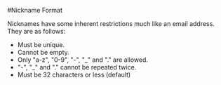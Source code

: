 #Nickname Format

Nicknames have some inherent restrictions much like an email address. They are as follows:

*   Must be unique.
*   Cannot be empty.
*   Only "a-z", "0-9", "-", "\_" and "." are allowed.
*   "-", "\_" and "." cannot be repeated twice.
*   Must be 32 characters or less (default)